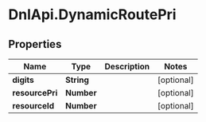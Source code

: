 # DnlApi.DynamicRoutePri

## Properties
Name | Type | Description | Notes
------------ | ------------- | ------------- | -------------
**digits** | **String** |  | [optional] 
**resourcePri** | **Number** |  | [optional] 
**resourceId** | **Number** |  | [optional] 


